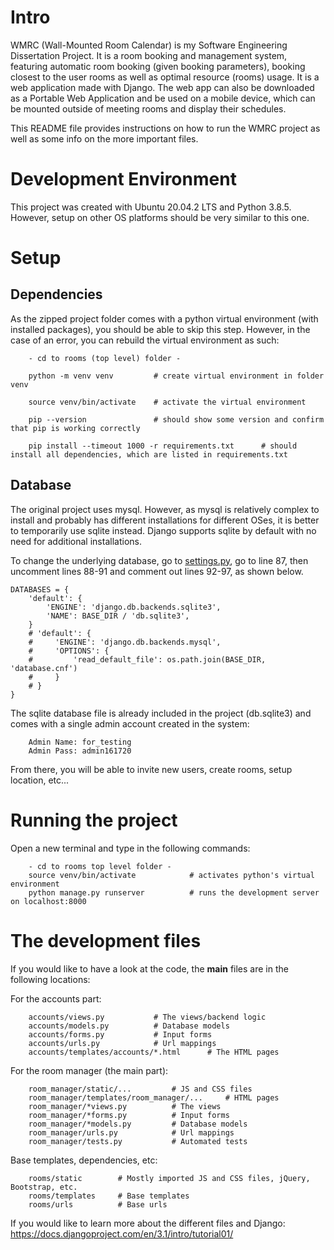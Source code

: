 # Intro
WMRC (Wall-Mounted Room Calendar) is my Software Engineering Dissertation Project. It is a room booking and management system, featuring automatic room booking (given booking parameters), booking closest to the user rooms as well as optimal resource (rooms) usage. It is a web application made with Django. The web app can also be downloaded as a Portable Web Application and be used on a mobile device, which can be mounted outside of meeting rooms and display their schedules.

This README file provides instructions on how to run the WMRC project as well as some info on the more important files.

# Development Environment
This project was created with Ubuntu 20.04.2 LTS and Python 3.8.5. However, setup on other OS platforms should be very similar to this one.

# Setup

## Dependencies
As the zipped project folder comes with a python virtual environment (with installed packages), you should be able to skip this step. However, in the case of an error, you can rebuild the virtual environment as such:

```
    - cd to rooms (top level) folder - 
    
    python -m venv venv         # create virtual environment in folder venv

    source venv/bin/activate    # activate the virtual environment

    pip --version               # should show some version and confirm that pip is working correctly

    pip install --timeout 1000 -r requirements.txt      # should install all dependencies, which are listed in requirements.txt
```

## Database
The original project uses mysql. However, as mysql is relatively complex to install and probably has different installations for different OSes, it is better to temporarily use sqlite instead. Django supports sqlite by default with no need for additional installations. 

To change the underlying database, go to [settings.py](./rooms/settings.py), go to line 87, then uncomment lines 88-91 and comment out lines 92-97, as shown below.

```
DATABASES = {
    'default': {
        'ENGINE': 'django.db.backends.sqlite3',
        'NAME': BASE_DIR / 'db.sqlite3',
    }
    # 'default': {
    #     'ENGINE': 'django.db.backends.mysql',
    #     'OPTIONS': {
    #         'read_default_file': os.path.join(BASE_DIR, 'database.cnf')
    #     }
    # }
}
```

The sqlite database file is already included in the project (db.sqlite3) and comes with a single admin account created in the system:
```
    Admin Name: for_testing
    Admin Pass: admin161720
```

From there, you will be able to invite new users, create rooms, setup location, etc...  


# Running the project
Open a new terminal and type in the following commands:

```
    - cd to rooms top level folder - 
    source venv/bin/activate            # activates python's virtual environment
    python manage.py runserver          # runs the development server on localhost:8000
```

# The development files
If you would like to have a look at the code, the **main** files are in the following locations:  

For the accounts part:
```
    accounts/views.py           # The views/backend logic
    accounts/models.py          # Database models
    accounts/forms.py           # Input forms
    accounts/urls.py            # Url mappings
    accounts/templates/accounts/*.html      # The HTML pages
```

For the room manager (the main part):
```
    room_manager/static/...         # JS and CSS files
    room_manager/templates/room_manager/...     # HTML pages
    room_manager/*views.py          # The views
    room_manager/*forms.py          # Input forms
    room_manager/*models.py         # Database models
    room_manager/urls.py            # Url mappings
    room_manager/tests.py           # Automated tests
```


Base templates, dependencies, etc:

```
    rooms/static        # Mostly imported JS and CSS files, jQuery, Bootstrap, etc.
    rooms/templates     # Base templates
    rooms/urls          # Base urls
```

If you would like to learn more about the different files and Django:  
https://docs.djangoproject.com/en/3.1/intro/tutorial01/
